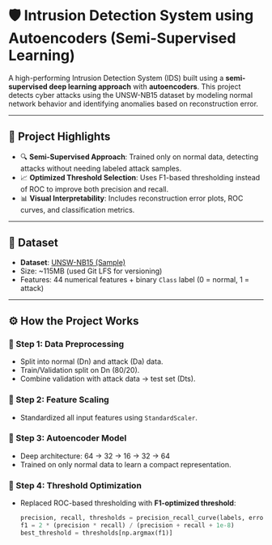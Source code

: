 # 🛡️ Intrusion Detection System using Autoencoders (Semi-Supervised Learning)

A high-performing Intrusion Detection System (IDS) built using a **semi-supervised deep learning approach** with **autoencoders**. This project detects cyber attacks using the UNSW-NB15 dataset by modeling normal network behavior and identifying anomalies based on reconstruction error.

---

## 📌 Project Highlights

- 🔍 **Semi-Supervised Approach**: Trained only on normal data, detecting attacks without needing labeled attack samples.
- 📈 **Optimized Threshold Selection**: Uses F1-based thresholding instead of ROC to improve both precision and recall.
- 📊 **Visual Interpretability**: Includes reconstruction error plots, ROC curves, and classification metrics.
<!-- - 🚀 **Exceptional Results**:
  - **F1-score (attack class)**: 0.90  
  - **Recall**: 0.98  
  - **ROC-AUC**: 0.986  
  - **Precision**: 0.84  
  - **Overall Accuracy**: 95% -->

---

## 📂 Dataset

- **Dataset**: [UNSW-NB15 (Sample)](https://www.unsw.adfa.edu.au/unsw-canberra-cyber/cybersecurity/ADFA-NB15-Datasets/)
- Size: ~115MB (used Git LFS for versioning)
- Features: 44 numerical features + binary `Class` label (0 = normal, 1 = attack)

---

## ⚙️ How the Project Works

### 🔸 Step 1: Data Preprocessing
- Split into normal (Dn) and attack (Da) data.
- Train/Validation split on Dn (80/20).
- Combine validation with attack data → test set (Dts).

### 🔸 Step 2: Feature Scaling
- Standardized all input features using `StandardScaler`.

### 🔸 Step 3: Autoencoder Model
- Deep architecture: 64 → 32 → 16 → 32 → 64
- Trained on only normal data to learn a compact representation.

### 🔸 Step 4: Threshold Optimization
- Replaced ROC-based thresholding with **F1-optimized threshold**:
  ```python
  precision, recall, thresholds = precision_recall_curve(labels, errors)
  f1 = 2 * (precision * recall) / (precision + recall + 1e-8)
  best_threshold = thresholds[np.argmax(f1)]
